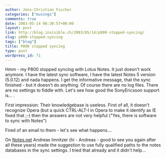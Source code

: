 ```yaml
---
author: Jens-Christian Fischer
categories: ["musings"]
comments: true
date: 2003-05-14 06:30:57+00:00
layout: post
link: http://blog.invisible.ch/2003/05/14/p800-stopped-syncing/
slug: p800-stopped-syncing
tags: ["blog"]
title: P800 stopped syncing
type: post
wordpress_id: 71
---
```


Hmm - my P800 stopped syncing with Lotus Notes. It just doesn't work anymore. I have the latest sync software, I have the latest Notes 5 version (5.0.12) and nada happens. I get the informative message, that the sync finished - but it doesn't do anything. Of course there are no log files. There are no settings to fiddle with. Let's see how good the SonyEricsson support is... .

First impression: Their knowledgebase is useless. First of all, it doesn't recognize Opera (but a quick CTRL-ALT-I in Opera to make it identify as IE fixed that ;-) then the answers are not very helpful ("Yes, there is software to sync with Notes")

Fired of an email to them - let's see what happens....

On [Notes.net](http://www.notes.net) Andreas Imnitzer (hi - Andreas - good to see you again after all these years) made the suggestion to use fully qualified paths to the notes databases in the sync settings. I tried that already and it didn't help...
